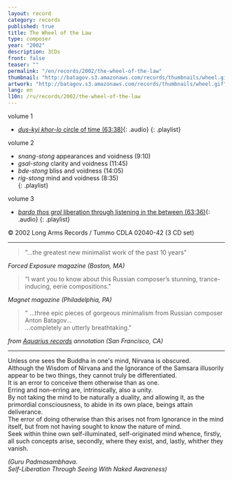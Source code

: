 ```yaml
---
layout: record
category: records
published: true
title: The Wheel of the Law
type: composer
year: "2002"
description: 3CDs
front: false
teaser: ""
permalink: "/en/records/2002/the-wheel-of-the-law"
thumbnail: "http://batagov.s3.amazonaws.com/records/thumbnails/wheel.gif"
artwork: "http://batagov.s3.amazonaws.com/records/thumbnails/wheel.gif"
lang: en
l10n: /ru/records/2002/the-wheel-of-the-law
---
```


volume 1  

- [_dus-kyi khor-lo_ circle of time (63:38)](http://batagov.s3.amazonaws.com/records/sounds/circle.mp3){: .audio}
{: .playlist}

volume 2  

- _snang-stong_ appearances and voidness (9:10)	 
- _gsal-stong_ clarity and voidness (11:45)	 
- _bde-stong_ bliss and voidness (14:05)	 
- _rig-stong_ mind and voidness (8:35)	 
{: .playlist}

volume 3  

- [_bardo thos grol_ liberation through listening in the between (63:36)](http://batagov.s3.amazonaws.com/records/sounds/liberation.mp3){: .audio}
{: .playlist}

© 2002 Long Arms Records / Tummo CDLA 02040-42 (3 CD set)

***
  
  
> "...the greatest new minimalist work of the past 10 years"  

_Forced Exposure magazine (Boston, MA)_
  
  
> "I want you to know about this Russian composer’s stunning, trance-inducing, eerie compositions." 

_Magnet magazine (Philadelphia, PA)_
  
  
> " ...three epic pieces of gorgeous minimalism from Russian composer Anton Batagov...  
>...completely an utterly breathtaking."  

_from [Aquarius records](http://www.aquariusrecords.org/) annotation (San Francisco, CA)_

***

Unless one sees the Buddha in one's mind, Nirvana is obscured.  
Although the Wisdom of Nirvana and the Ignorance of the Samsara illusorily appear to be two things, they cannot truly be differentiated.  
It is an error to conceive them otherwise than as one.  
Erring and non-erring are, intrinsically, also a unity.  
By not taking the mind to be naturally a duality, and allowing it, as the primordial consciousness, to abide in its own place, beings attain deliverance.  
The error of doing otherwise than this arises not from Ignorance in the mind itself, but from not having sought to know the nature of mind.  
Seek within thine own self-illuminated, self-originated mind whence, firstly, all such concepts arise, secondly, where they exist, and, lastly, whither they vanish.  
  
_(Guru Padmasambhava.  
Self-Liberation Through Seeing With Naked Awareness)_